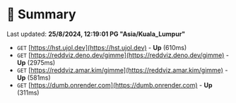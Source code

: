 # 📖 Summary
Last updated: **25/8/2024, 12:19:01 PG "Asia/Kuala_Lumpur"**

- `GET` [https://hst.ujol.dev](https://hst.ujol.dev) - **Up** (610ms)
- `GET` [https://reddviz.deno.dev/gimme](https://reddviz.deno.dev/gimme) - **Up** (2975ms)
- `GET` [https://reddviz.amar.kim/gimme](https://reddviz.amar.kim/gimme) - **Up** (581ms)
- `GET` [https://dumb.onrender.com](https://dumb.onrender.com) - **Up** (311ms)
